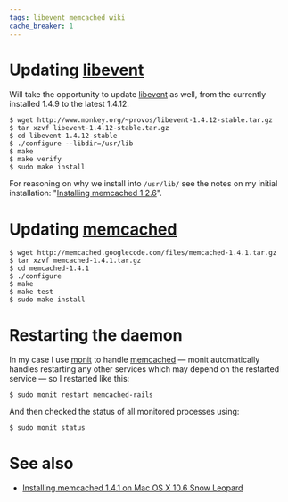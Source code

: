 ```yaml
---
tags: libevent memcached wiki
cache_breaker: 1
---
```


# Updating [libevent](/wiki/libevent)

Will take the opportunity to update [libevent](/wiki/libevent) as well, from the currently installed 1.4.9 to the latest 1.4.12.

```shell
$ wget http://www.monkey.org/~provos/libevent-1.4.12-stable.tar.gz
$ tar xzvf libevent-1.4.12-stable.tar.gz
$ cd libevent-1.4.12-stable
$ ./configure --libdir=/usr/lib
$ make
$ make verify
$ sudo make install
```

For reasoning on why we install into `/usr/lib/` see the notes on my initial installation: "[Installing memcached 1.2.6](/wiki/Installing_memcached_1.2.6)".

# Updating [memcached](/wiki/memcached)

```shell
$ wget http://memcached.googlecode.com/files/memcached-1.4.1.tar.gz
$ tar xzvf memcached-1.4.1.tar.gz
$ cd memcached-1.4.1
$ ./configure
$ make
$ make test
$ sudo make install
```

# Restarting the daemon

In my case I use [monit](/wiki/monit) to handle [memcached](/wiki/memcached) — monit automatically handles restarting any other services which may depend on the restarted service — so I restarted like this:

```shell
$ sudo monit restart memcached-rails
```

And then checked the status of all monitored processes using:

```shell
$ sudo monit status
```

# See also

-   [Installing memcached 1.4.1 on Mac OS X 10.6 Snow Leopard](/wiki/Installing_memcached_1.4.1_on_Mac_OS_X_10.6_Snow_Leopard)
